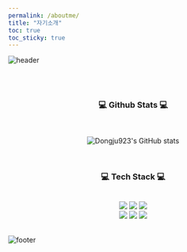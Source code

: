 ```yaml
---
permalink: /aboutme/
title: "자기소개"
toc: true
toc_sticky: true
---
```


![header](https://capsule-render.vercel.app/api?type=waving&&color=gradient&height=100%&section=header&fontSize=90)

<div align = "center">
  
<br/><br/>
  
<h3>💻 Github Stats 💻</h3>
<br/>
  
![Dongju923's GitHub stats](https://github-readme-stats.vercel.app/api?username=dongju923&theme=vue&show_icons=true)

<br/>
  
<h3>💻 Tech Stack 💻</h3>
  
<br/>


<img src="https://img.shields.io/badge/Django-092E20?style=flat-square&logo=Django&logoColor=white"/>
<img src="https://img.shields.io/badge/Git-F05032?style=flat-square&logo=Git&logoColor=white"/>
<img src="https://img.shields.io/badge/Python-3776AB?style=flat-square&logo=Python&logoColor=white"/>
<br/>
<img src="https://img.shields.io/badge/TensorFlow-FF6F00?style=flat-square&logo=TensorFlow&logoColor=white"/>
<img src="https://img.shields.io/badge/PyTorch-EE4C2C?style=flat-square&logo=PyTorch&logoColor=white"/>
<img src="https://img.shields.io/badge/Keras-D00000?style=flat-square&logo=Keras&logoColor=white"/>
  
</div>

<br/>

![footer](https://capsule-render.vercel.app/api?type=waving&&color=gradient&height=100%&section=footer&fontSize=90)
